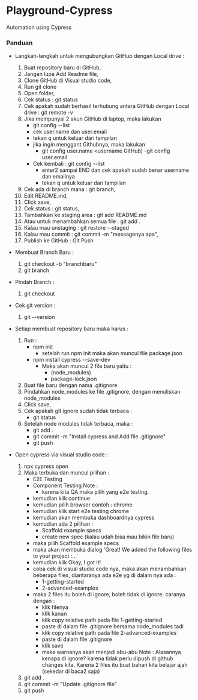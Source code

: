 # Playground-Cypress
Automation using Cypress

### Panduan

- Langkah-langkah untuk mengubungkan GitHub dengan Local drive :
    1. Buat repository baru di GitHub,
    2. Jangan lupa Add Readme file,
    3. Clone GitHub di Visual studio code,
    4. Run git clone <Link GitHub>
    5. Open folder,
    6. Cek status : git status
    7. Cek apakah sudah berhasil terhubung antara GitHub dengan Local drive : git remote -v
    8. Jika mempunyai 2 akun GitHub di laptop, maka lakukan
        - git config --list
        - cek user.name dan user.email
        - tekan q untuk keluar dari tampilan
        - jika ingin menggant Githubnya, maka lakukan
            - git config user.name <username GitHub)
            -git config user.email <user email>
        - Cek kembali : git config --list
            - enter2 sampai END dan cek apakah sudah benar username dan emailnya
            - tekan q untuk keluar dari tampilan
    9. Cek ada di branch mana : git branch,
    10. Edit README.md,
    11. Click save,
    12. Cek status : git status,
    13. Tambahkan ke staging area : git add README.md
    14. Atau untuk menambahkan semua file : git add .
    15. Kalau mau unstaging : git restore --staged <file>
    16. Kalau mau commit : git commit -m "messagenya apa",
    17. Publish ke GitHub : Git Push

- Membuat Branch Baru :
    1. git checkout -b "branchbaru"
    2. git branch
- Pindah Branch :
    1. git checkout <nama branch>
- Cek git version :
    1. git --version
- Setiap membuat repository baru maka harus :
    1. Run : 
        - npm init
            - setelah run npm init maka akan muncul file package.json
        - npm install cypress --save-dev
            - Maka akan muncul 2 file baru yaitu :
                - (node_modules)
                - package-lock.json
    2. Buat file baru dengan nama .gitignore
    3. Pindahkan node_modules ke file .gitignore, dengan menuliskan node_modules
    4. Click save,
    5. Cek apakah git ignore sudah tidak terbaca :
        - git status
    6. Setelah node modules tidak terbaca, maka :
        - git add .
        - git commit -m "Install cypress and Add file .gitignore"
        - git push

- Open cypress via visual studio code :
    1. npx cypress open
    2. Maka terbuka dan muncul pilihan :
        - E2E Testing
        - Component Testing
        Note :
            - karena kita QA maka pilih yang e2e testing.
        - kemudian klik continue
        - kemudian pilih browser contoh : chrome
        - kemudian klik start e2e testing chrome
        - kemudian akan membuka dashboardnya cypress
        - kemudian ada 2 pilihan :
            - Scaffold example specs
            - create new spec (kalau udah bisa mau bikin file baru)
        - maka pilih Scaffold example specs
        - maka akan membuka dialog 'Great! We added the following files to your project :...'
        - kemudian klik Okay, I got it!
        - coba cek di visual studio code nya, maka akan menambahkan beberapa files, diantaranya ada e2e yg di dalam nya ada :
            - 1-getting-started
            - 2-advanced-examples
        - maka 2 files itu boleh di ignore, boleh tidak di ignore. caranya dengan :
            - klik filenya
            - klik kanan
            - klik copy relative path pada file 1-getting-started
            - paste di dalam file .gitignore bersama node_modules tadi
            - klik copy relative path pada file 2-advanced-examples
            - paste di dalam file .gitignore
            - klik save
            - maka warnanya akan menjadi abu-abu
                Note :
                Alasannya kenapa di ignore? karena tidak perlu dipush di github changes kita. Karena 2 files itu buat bahan kita belajar ajah (sekedar di baca2 saja)
    3. git add .
    4. git commit -m "Update .gitignore file"
    5. git push